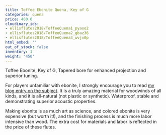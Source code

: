 ```yaml
---
title: Toffee Ebonite Quena, Key of G
categories: quena
price: 400.0
cloudinary_ids:
- ellisflutes2018/ToffeeQuena1_pyaxo2
- ellisflutes2018/ToffeeQuena2_gbaz36
- ellisflutes2018/ToffeeQuena3_wvjv0p
html_embed: ''
out_of_stock: false
inventory: 1
weight: '450'
---
```


Toffee Ebonite, Key of G, Tapered bore for enhanced projection and superior tuning. 

For players unfamiliar with ebonite, I strongly encourage you to read [my blog entry on the subject](http://ellisflutes.com/blog/what-is-ebonite).  It is a truly amazing material for woodwinds of all kinds, and it is all-natural (not plastic or synthetic).  Waterproof, stable and demonstrating superior acoustic properties.

Making ebonite is as much art as science, and colored ebonite is very expensive (but worth it!), and the finishing process is much more labor intensive than wood.  The extra cost for materials and labor is reflected in the price of these flutes.